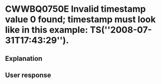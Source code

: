 # CWWBQ0750E Invalid timestamp value 0 found; timestamp must look like in this example: TS(''2008-07-31T17:43:29'').

## Explanation

## User response